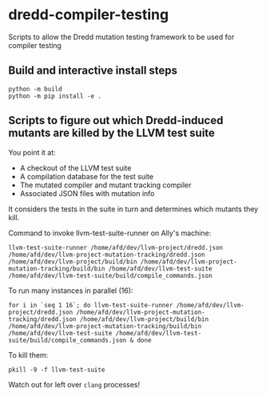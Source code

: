 # dredd-compiler-testing
Scripts to allow the Dredd mutation testing framework to be used for compiler testing

## Build and interactive install steps

```
python -m build
python -m pip install -e .
```

## Scripts to figure out which Dredd-induced mutants are killed by the LLVM test suite

You point it at:

- A checkout of the LLVM test suite
- A compilation database for the test suite
- The mutated compiler and mutant tracking compiler
- Associated JSON files with mutation info

It considers the tests in the suite in turn and determines which
mutants they kill.

Command to invoke llvm-test-suite-runner on Ally's machine:

```
llvm-test-suite-runner /home/afd/dev/llvm-project/dredd.json /home/afd/dev/llvm-project-mutation-tracking/dredd.json /home/afd/dev/llvm-project/build/bin /home/afd/dev/llvm-project-mutation-tracking/build/bin /home/afd/dev/llvm-test-suite /home/afd/dev/llvm-test-suite/build/compile_commands.json
```

To run many instances in parallel (16):

```
for i in `seq 1 16`; do llvm-test-suite-runner /home/afd/dev/llvm-project/dredd.json /home/afd/dev/llvm-project-mutation-tracking/dredd.json /home/afd/dev/llvm-project/build/bin /home/afd/dev/llvm-project-mutation-tracking/build/bin /home/afd/dev/llvm-test-suite /home/afd/dev/llvm-test-suite/build/compile_commands.json & done
```

To kill them:

```
pkill -9 -f llvm-test-suite
```

Watch out for left over `clang` processes!



